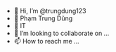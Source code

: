 - 👋 Hi, I’m @trungdung123
- 👀 Phạm Trung Dũng
- 🌱 IT
- 💞️ I’m looking to collaborate on ...
- 📫 How to reach me ...

<!---
trungdung123/trungdung123 is a ✨ special ✨ repository because its `README.md` (this file) appears on your GitHub profile.
You can click the Preview link to take a look at your changes.
--->
